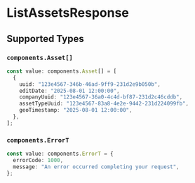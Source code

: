 # ListAssetsResponse


## Supported Types

### `components.Asset[]`

```typescript
const value: components.Asset[] = [
  {
    uuid: "123e4567-346b-46ad-9ff9-231d2e9b050b",
    editDate: "2025-08-01 12:00:00",
    companyUuid: "123e4567-36a0-4c4d-bf87-231d2c46cddb",
    assetTypeUuid: "123e4567-83a8-4e2e-9442-231d224099fb",
    geoTimestamp: "2025-08-01 12:00:00",
  },
];
```

### `components.ErrorT`

```typescript
const value: components.ErrorT = {
  errorCode: 1000,
  message: "An error occurred completing your request",
};
```

